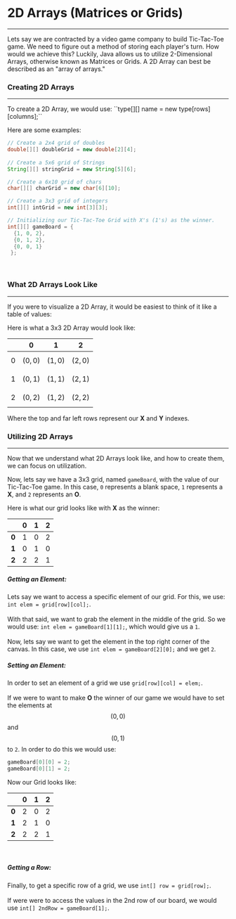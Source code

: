 # 2D Arrays (Matrices or Grids)
<hr>
Lets say we are contracted by a video game company to build Tic-Tac-Toe game. We need to figure out a method of storing each player's turn. How would we achieve this? Luckily, Java allows us to utilize 2-Dimensional Arrays, otherwise known as Matrices or Grids. A 2D Array can best be described as an "array of arrays."
<br>

### Creating 2D Arrays
<hr>
To create a 2D Array, we would use: ``type[][] name = new type[rows][columns];``

Here are some examples:

```Java
// Create a 2x4 grid of doubles
double[][] doubleGrid = new double[2][4];
 
// Create a 5x6 grid of Strings
String[][] stringGrid = new String[5][6];

// Create a 6x10 grid of chars
char[][] charGrid = new char[6][10];

// Create a 3x3 grid of integers
int[][] intGrid = new int[3][3];

// Initializing our Tic-Tac-Toe Grid with X's (1's) as the winner.
int[][] gameBoard = {
  {1, 0, 2},
  {0, 1, 2},
  {0, 0, 1}
 };
```
<br>

### What 2D Arrays Look Like
<hr>
If you were to visualize a 2D Array, it would be easiest to think of it like a table of values:

Here is what a 3x3 2D Array would look like:

|   | 0 | 1 | 2 |
| -- | -- | -- | -- |
| 0 |$$(0, 0)$$|$$(1, 0)$$|$$(2, 0)$$|
| 1 |$$(0, 1)$$|$$(1, 1)$$|$$(2, 1)$$|
| 2 |$$(0, 2)$$|$$(1, 2)$$|$$(2, 2)$$|
Where the top and far left rows represent our **X** and **Y** indexes. 

### Utilizing 2D Arrays
<hr>
Now that we understand what 2D Arrays look like, and how to create them, we can focus on utilization. 

Now, lets say we have a 3x3 grid, named `gameBoard`, with the value of our Tic-Tac-Toe game. In this case, `0` represents a blank space, `1` represents a **X**, and `2` represents an **O**.

Here is what our grid looks like with **X** as the winner:

|   | 0 | 1 | 2 |
| -- | -- | -- | -- |
| **0** | 1 | 0 | 2 |
| **1** | 0 | 1 | 0 |
| **2** | 2 | 2 | 1 |

##### Getting an Element:
Lets say we want to access a specific element of our grid. For this, we use: `int elem = grid[row][col];`.
<br>
<br>
With that said, we want to grab the element in the middle of the grid. So we would use: `int elem = gameBoard[1][1];`, which would give us a `1`.
<br>
<br>
Now, lets say we want to get the element in the top right corner of the canvas. In this case, we use `int elem = gameBoard[2][0];` and we get `2`.
<br>

##### Setting an Element:
In order to set an element of a grid we use `grid[row][col] = elem;`.
<br>
<br>
If we were to want to make **O** the winner of our game we would have to set the elements at $$(0, 0)$$ and $$(0, 1)$$ to `2`. In order to do this we would use:
```Java
gameBoard[0][0] = 2;
gameBoard[0][1] = 2;
```

Now our Grid looks like:

|   | 0 | 1 | 2 |
| -- | -- | -- | -- |
| **0** | 2 | 0 | 2 |
| **1** | 2 | 1 | 0 |
| **2** | 2 | 2 | 1 |
<br>

##### Getting a Row:
Finally, to get a specific row of a grid, we use `int[] row = grid[row];`.
<br>
<br>
If were were to access the values in the 2nd row of our board, we would use `int[] 2ndRow = gameBoard[1];`.



